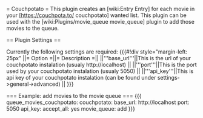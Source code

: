 = Couchpotato =
This plugin creates an [wiki:Entry Entry] for each movie in your [https://couchpota.to/ couchpotato] wanted list.
This plugin can be used with the [wiki:Plugins/movie_queue movie_queue] plugin to add those movies to the queue.

== Plugin Settings ==

Currently the following settings are required:
{{{#!div style="margin-left: 25px"
||= Option =||= Description =||
||'''base_url'''||This is the url of your couchpotato instalation (usualy http://localhost) ||
||'''port'''||This is the port used by your couchpotato instalation (usualy 5050) ||
||'''api_key'''||This is api key of your couchpotato instalation (can be found under settings->general->advanced)  ||
}}}

=== Example: add movies to the movie queue ===
{{{
  queue_movies_couchpotato:
    couchpotato:
      base_url: http://localhost
      port: 5050
      api_key: <your key here>
    accept_all: yes
    movie_queue: add
}}}